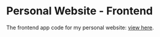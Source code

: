 # Personal Website - Frontend

The frontend app code for my personal website: [view here](http://www.lachlanmarnham.com).

